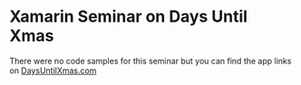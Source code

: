Xamarin Seminar on Days Until Xmas
==================================

There were no code samples for this seminar but you can find the app links on [DaysUntilXmas.com](http://daysuntilxmas.com)
